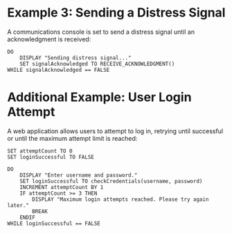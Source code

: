 # Example 3: Sending a Distress Signal

A communications console is set to send a distress signal until an acknowledgment is received:

```plaintext
DO
    DISPLAY "Sending distress signal..."
    SET signalAcknowledged TO RECEIVE_ACKNOWLEDGMENT()
WHILE signalAcknowledged == FALSE
```



# Additional Example: User Login Attempt

A web application allows users to attempt to log in, retrying until successful or until the maximum attempt limit is reached:

```plaintext
SET attemptCount TO 0
SET loginSuccessful TO FALSE

DO
    DISPLAY "Enter username and password."
    SET loginSuccessful TO checkCredentials(username, password)
    INCREMENT attemptCount BY 1
    IF attemptCount >= 3 THEN
        DISPLAY "Maximum login attempts reached. Please try again later."
        BREAK
    ENDIF
WHILE loginSuccessful == FALSE
